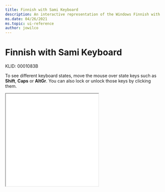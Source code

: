 ```yaml
---
title: Finnish with Sami Keyboard
description: An interactive representation of the Windows Finnish with Sami keyboard. To see different keyboard states, click or move the mouse over the state keys.
ms.date: 04/26/2021
ms.topic: ui-reference
author: jowilco
---
```


# Finnish with Sami Keyboard

KLID: 0001083B

To see different keyboard states, move the mouse over state keys such as **Shift**, **Caps** or **AltGr**. You can also lock or unlock those keys by clicking them.

<iframe src="kbdfi1_1.html" height="300"></iframe>
